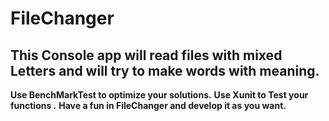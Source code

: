 # FileChanger
## This Console app will read files with mixed Letters and will try to make words with meaning.
**Use BenchMarkTest to optimize your solutions.**
**Use Xunit to Test your functions .**
**Have a fun in FileChanger and develop it as you want.**
